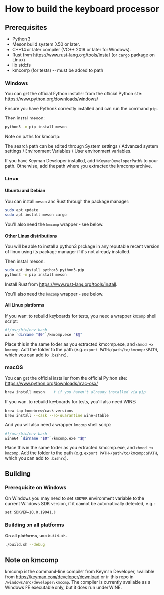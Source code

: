 # How to build the keyboard processor

## Prerequisites

- Python 3
- Meson build system 0.50 or later.
- C++14 or later compiler (VC++ 2019 or later for Windows).
- Rust from <https://www.rust-lang.org/tools/install> (or `cargo` package on Linux)
- lib std::fs
- kmcomp (for tests) -- must be added to path

### Windows

You can get the official Python installer from the official Python site:
<https://www.python.org/downloads/windows/>

Ensure you have Python3 correctly installed and can run the command `pip`.

Then install meson:

```bash
python3 -m pip install meson
```

Note on paths for kmcomp:

The search path can be edited through System settings / Advanced system settings
/ Environment Variables / User environment variables.

If you have Keyman Developer installed, add `%KeymanDeveloperPath%` to your
path. Otherwise, add the path where you extracted the kmcomp archive.

### Linux

#### Ubuntu and Debian

You can install `meson` and Rust through the package manager:

```bash
sudo apt update
sudo apt install meson cargo
```

You'll also need the `kmcomp` wrapper - see below.

#### Other Linux distributions

You will be able to install a python3 package in any reputable recent version of
linux using its package manager if it's not already installed.

Then install meson:

```bash
sudo apt install python3 python3-pip
python3 -m pip install meson
```

Install Rust from <https://www.rust-lang.org/tools/install>.

You'll also need the `kmcomp` wrapper - see below.

#### All Linux platforms

If you want to rebuild keyboards for tests, you need a wrapper `kmcomp` shell
script:

```bash
#!/usr/bin/env bash
wine `dirname "$0"`/kmcomp.exe "$@"
```

Place this in the same folder as you extracted kmcomp.exe, and
`chmod +x kmcomp`. Add the folder to the path (e.g.
`export PATH=/path/to/kmcomp:$PATH`, which you can add to `.bashrc`).

### macOS

You can get the official installer from the official Python site:
<https://www.python.org/downloads/mac-osx/>

```bash
brew install meson    # if you haven't already installed via pip
```

If you want to rebuild keyboards for tests, you'll also need WINE:

```bash
brew tap homebrew/cask-versions
brew install --cask --no-quarantine wine-stable
```

And you will also need a wrapper `kmcomp` shell script:

```bash
#!/usr/bin/env bash
wine64 `dirname "$0"`/kmcomp.exe "$@"
```

Place this in the same folder as you extracted kmcomp.exe, and
`chmod +x kmcomp`. Add the folder to the path (e.g.
`export PATH=/path/to/kmcomp:$PATH`, which you can add to `.bashrc`).

## Building

### Prerequisite on Windows

On Windows you may need to set `SDKVER` environment variable to the current
Windows SDK version, if it cannot be automatically detected, e.g.:

```DOS
set SDKVER=10.0.19041.0
```

### Building on all platforms

On all platforms, use `build.sh`.

```bash
./build.sh --debug
```

## Note on kmcomp

kmcomp is the command-line compiler from Keyman Developer, available from
<https://keyman.com/developer/download> or in this repo in
`/windows/src/developer/kmcomp`. The compiler is currently available as a
Windows PE executable only, but it does run under WINE.
